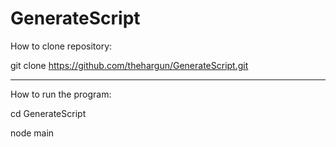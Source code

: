 # GenerateScript
How to clone repository:

git clone https://github.com/thehargun/GenerateScript.git

-------------------------------------------------------------------------------------


How to run the program:

cd GenerateScript

node main
